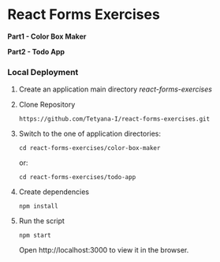 # React Forms Exercises

**Part1 - Color Box Maker**

**Part2 - Todo App**


### Local Deployment

1. Create an application main directory *react-forms-exercises*

2. Clone Repository

    `https://github.com/Tetyana-I/react-forms-exercises.git`

3. Switch to the one of application directories:

    `cd react-forms-exercises/color-box-maker`

    or:

    `cd react-forms-exercises/todo-app`

4. Create dependencies

    `npm install`

5. Run the script

    `npm start`

    Open http://localhost:3000 to view it in the browser.